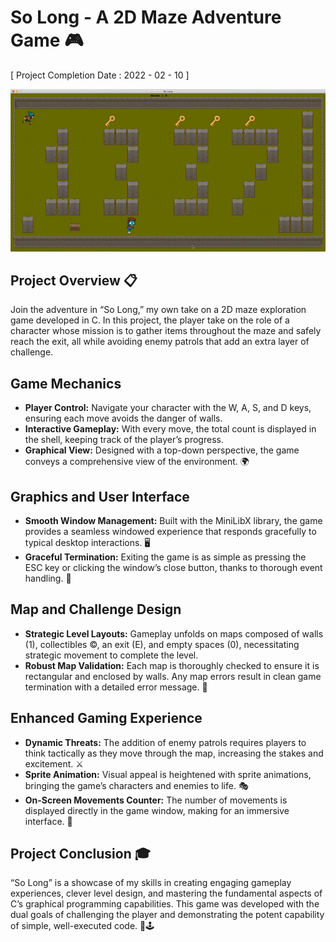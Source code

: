 # So Long - A 2D Maze Adventure Game 🎮
[ Project Completion Date : 2022 - 02 - 10 ]

<div align="center"> <img src="https://github.com/ychaaibi/so_long/blob/main/Readme/game_view.gif"> </div>

## Project Overview 📋
Join the adventure in “So Long,” my own take on a 2D maze exploration game developed in C. In this project, the player take on the role of a character whose mission is to gather items throughout the maze and safely reach the exit, all while avoiding enemy patrols that add an extra layer of challenge.

## Game Mechanics
- **Player Control:** Navigate your character with the W, A, S, and D keys, ensuring each move avoids the danger of walls.
- **Interactive Gameplay:** With every move, the total count is displayed in the shell, keeping track of the player’s progress.
- **Graphical View:** Designed with a top-down perspective, the game conveys a comprehensive view of the environment. 🌍

## Graphics and User Interface
- **Smooth Window Management:** Built with the MiniLibX library, the game provides a seamless windowed experience that responds gracefully to typical desktop interactions. 🖥️
- **Graceful Termination:** Exiting the game is as simple as pressing the ESC key or clicking the window’s close button, thanks to thorough event handling. 🚪

## Map and Challenge Design
- **Strategic Level Layouts:** Gameplay unfolds on maps composed of walls (1), collectibles ©, an exit (E), and empty spaces (0), necessitating strategic movement to complete the level.
- **Robust Map Validation:** Each map is thoroughly checked to ensure it is rectangular and enclosed by walls. Any map errors result in clean game termination with a detailed error message. 🚧

## Enhanced Gaming Experience
- **Dynamic Threats:** The addition of enemy patrols requires players to think tactically as they move through the map, increasing the stakes and excitement. ⚔️
- **Sprite Animation:** Visual appeal is heightened with sprite animations, bringing the game’s characters and enemies to life. 🎭
- **On-Screen Movements Counter:** The number of movements is displayed directly in the game window, making for an immersive interface. 🔄

## Project Conclusion 🎓
“So Long” is a showcase of my skills in creating engaging gameplay experiences, clever level design, and mastering the fundamental aspects of C’s graphical programming capabilities. This game was developed with the dual goals of challenging the player and demonstrating the potent capability of simple, well-executed code. 🚀🕹️
